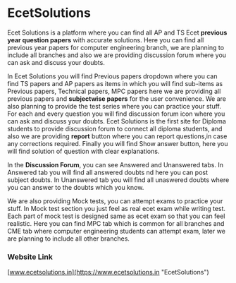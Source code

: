 # EcetSolutions
Ecet Solutions is a platform where you can find all AP and TS Ecet **previous year question papers** with accurate solutions. Here you can find all previous year papers for computer engineering branch, we are planning to include all branches and also we are providing discussion forum where you can ask and discuss your doubts.

In Ecet Solutions you will find Previous papers dropdown where you can find TS papers and AP papers as items in which you will find sub-items as Previous papers, Technical papers, MPC papers here we are providing all previous papers and **subjectwise papers** for the user convenience. We are also planning to provide the test series where you can practice your stuff. For each and every question you will find discussion forum icon  where you can ask and discuss your doubts. Ecet Solutions is the first site for Diploma students to provide discussion forum to connect all diploma students, and also we are providing **report** button where you can report questions,in case any corrections required. Finally you will find Show answer button, here you will find solution of question with clear explanations.

In the **Discussion Forum**, you can see Answered and Unanswered tabs. In Answered tab you will find all answered doubts nd here you can post subject doubts. In Unanswered tab you will find all unaswered doubts where you can answer to the doubts which you know.

We are also providing Mock tests, you can attempt exams to practice your stuff. In Mock test section you just feel as real ecet exam while writing test. Each part of mock test is designed same as ecet exam so that you can feel realistic. Here you can find MPC tab which is common for all branches and CME tab where computer engineering students can attempt exam, later we are planning to include all other branches.

### Website Link
[www.ecetsolutions.in](https://www.ecetsolutions.in "EcetSolutions")
